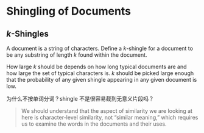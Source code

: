 # Shingling of Documents
## $k$-Shingles
A document is a string of characters. Define a $k$-shingle for a document to be any substring of length $k$ found within the document.

How large $k$ should be depends on how long typical documents are and how large the set of typical characters is. $k$ should be picked large enough that the probability of any given shingle appearing in any given document is low.

为什么不按单词分词？shingle 不是很容易截到无意义片段吗？
> We should understand that the aspect of similarity we are looking at here is character-level similarity, not “similar meaning,” which requires us to examine the words in the documents and their uses.

